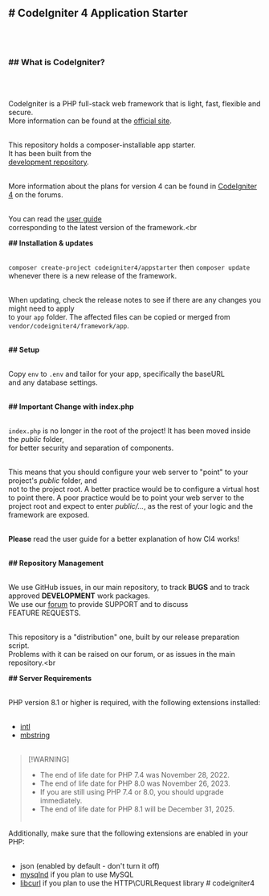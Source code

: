 <h2># CodeIgniter 4 Application Starter</h2><br><br>

<h3>## What is CodeIgniter?</h3><br><br>

CodeIgniter is a PHP full-stack web framework that is light, fast, flexible and secure.<br>
More information can be found at the [official site](https://codeigniter.com).<br><br>

This repository holds a composer-installable app starter.<br>
It has been built from the<br>
[development repository](https://github.com/codeigniter4/CodeIgniter4).<br><br>

More information about the plans for version 4 can be found in [CodeIgniter 4](https://forum.codeigniter.com/forumdisplay.php?fid=28) on the forums.<br><br>

You can read the [user guide](https://codeigniter.com/user_guide/)<br>
corresponding to the latest version of the framework.<br<br>

**## Installation & updates**<br><br>

`composer create-project codeigniter4/appstarter` then `composer update` whenever
there is a new release of the framework.<br><br>

When updating, check the release notes to see if there are any changes you might need to apply<br>
to your `app` folder. The affected files can be copied or merged from
`vendor/codeigniter4/framework/app`.<br><br>

**## Setup**<br><br>

Copy `env` to `.env` and tailor for your app, specifically the baseURL<br>
and any database settings.<br><br>

**## Important Change with index.php**<br><br>

`index.php` is no longer in the root of the project! It has been moved inside the *public* folder,<br>
for better security and separation of components.<br><br>

This means that you should configure your web server to "point" to your project's *public* folder, and<br>
not to the project root. A better practice would be to configure a virtual host to point there. A poor practice would be to point your web server to the project root and expect to enter *public/...*, as the rest of your logic and the<br>
framework are exposed.<br><br>

**Please** read the user guide for a better explanation of how CI4 works!<br><br>

**## Repository Management**<br><br>

We use GitHub issues, in our main repository, to track **BUGS** and to track approved **DEVELOPMENT** work packages.<br>
We use our [forum](http://forum.codeigniter.com) to provide SUPPORT and to discuss<br>
FEATURE REQUESTS.<br><br>

This repository is a "distribution" one, built by our release preparation script.<br>
Problems with it can be raised on our forum, or as issues in the main repository.<br<br>

**## Server Requirements**<br><br>

PHP version 8.1 or higher is required, with the following extensions installed:<br><br>

- [intl](http://php.net/manual/en/intl.requirements.php)<br>
- [mbstring](http://php.net/manual/en/mbstring.installation.php)<br><br>

> [!WARNING]<br>
> - The end of life date for PHP 7.4 was November 28, 2022.<br>
> - The end of life date for PHP 8.0 was November 26, 2023.<br>
> - If you are still using PHP 7.4 or 8.0, you should upgrade immediately.<br>
> - The end of life date for PHP 8.1 will be December 31, 2025.<br><br>

Additionally, make sure that the following extensions are enabled in your PHP:<br><br>

- json (enabled by default - don't turn it off)<br>
- [mysqlnd](http://php.net/manual/en/mysqlnd.install.php) if you plan to use MySQL
- [libcurl](http://php.net/manual/en/curl.requirements.php) if you plan to use the HTTP\CURLRequest library
#   c o d e i g n i t e r 4 
 
 
